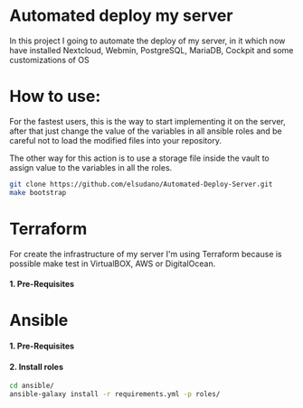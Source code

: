 # Automated deploy my server

In this project I going to automate the deploy of my server, in it which now have installed Nextcloud, Webmin, PostgreSQL, MariaDB, Cockpit and some customizations of OS

# How to use:

For the fastest users, this is the way to start implementing it on the server, after that just change the value of the variables in all ansible roles and be careful not to load the modified files into your repository.

The other way for this action is to use a storage file inside the vault to assign value to the variables in all the roles.

```bash
git clone https://github.com/elsudano/Automated-Deploy-Server.git
make bootstrap
```

# Terraform

For create the infrastructure of my server I'm using Terraform because is possible make test in VirtualBOX, AWS or DigitalOcean.

#### 1. Pre-Requisites


# Ansible

#### 1. Pre-Requisites

#### 2. Install roles

```bash
cd ansible/
ansible-galaxy install -r requirements.yml -p roles/
```
